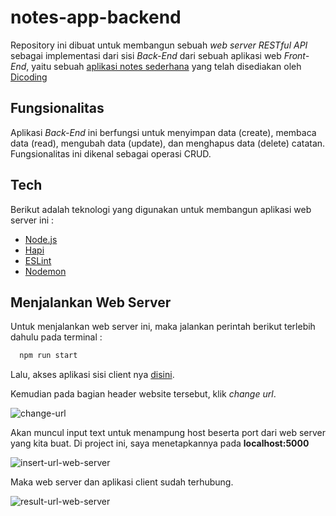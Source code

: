 
# notes-app-backend

Repository ini dibuat untuk membangun sebuah _web server_ _RESTful API_ sebagai 
implementasi dari sisi _Back-End_ dari sebuah aplikasi web _Front-End_, yaitu sebuah 
[aplikasi notes sederhana](http://notesapp-v1.dicodingacademy.com/) yang telah disediakan oleh [Dicoding](https://www.dicoding.com/)


## Fungsionalitas

Aplikasi _Back-End_ ini berfungsi untuk menyimpan data (create), membaca data (read), mengubah data (update), 
dan menghapus data (delete) catatan. Fungsionalitas ini dikenal sebagai operasi CRUD.


## Tech

Berikut adalah teknologi yang digunakan untuk membangun aplikasi web server ini :
* [Node.js](https://nodejs.org)
* [Hapi](https://hapi.dev/)
* [ESLint](https://eslint.org/)
* [Nodemon](https://nodemon.io/)


## Menjalankan Web Server

Untuk menjalankan web server ini, maka jalankan perintah berikut terlebih dahulu pada terminal :

```bash
  npm run start
```



Lalu, akses aplikasi sisi client nya [disini](http://notesapp-v1.dicodingacademy.com/).


Kemudian pada bagian header website tersebut, klik *change url*.

![change-url](https://user-images.githubusercontent.com/26517220/206914776-a2170e31-3ccd-4b72-812e-acc3caa3e138.png)



Akan muncul input text untuk menampung host beserta port dari web server yang kita buat. Di project ini, saya menetapkannya pada **localhost:5000**

![insert-url-web-server](https://user-images.githubusercontent.com/26517220/206915045-75ad5c82-d18f-4d0e-97ad-5de6d4a34396.png)



Maka web server dan aplikasi client sudah terhubung.

![result-url-web-server](https://user-images.githubusercontent.com/26517220/206915145-4cc43abb-5204-430c-865a-b4bf28c9cf4e.png)
